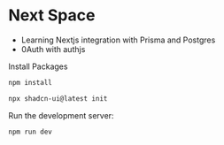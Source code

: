 # Next Space
- Learning Nextjs integration with Prisma and Postgres
- 0Auth with authjs

Install Packages
```bash
npm install

npx shadcn-ui@latest init
```
Run the development server:

```bash
npm run dev
```
